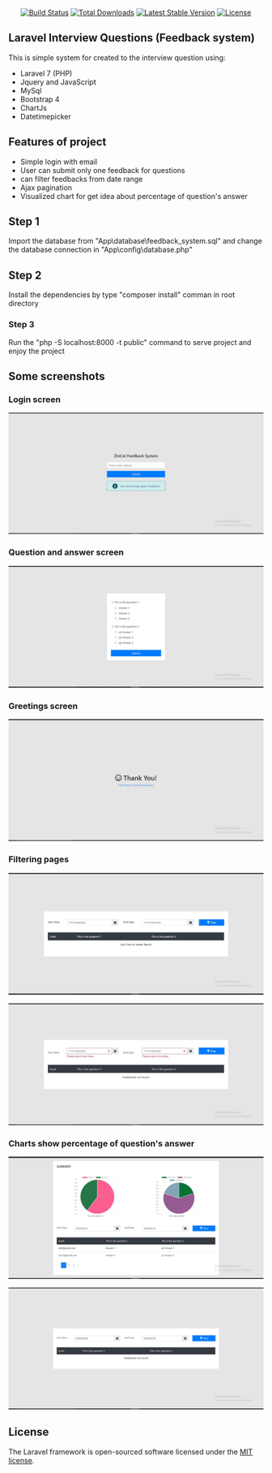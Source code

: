 <p align="center">
<a href="https://travis-ci.org/laravel/framework"><img src="https://travis-ci.org/laravel/framework.svg" alt="Build Status"></a>
<a href="https://packagist.org/packages/laravel/framework"><img src="https://poser.pugx.org/laravel/framework/d/total.svg" alt="Total Downloads"></a>
<a href="https://packagist.org/packages/laravel/framework"><img src="https://poser.pugx.org/laravel/framework/v/stable.svg" alt="Latest Stable Version"></a>
<a href="https://packagist.org/packages/laravel/framework"><img src="https://poser.pugx.org/laravel/framework/license.svg" alt="License"></a>
</p>

## Laravel Interview Questions (Feedback system)

This is simple system for created to the interview question using:

-   Laravel 7 (PHP)
-   Jquery and JavaScript
-   MySql
-   Bootstrap 4
-   ChartJs
-   Datetimepicker

## Features of project

-   Simple login with email
-   User can submit only one feedback for questions
-   can filter feedbacks from date range
-   Ajax pagination
-   Visualized chart for get idea about percentage of question's answer

## Step 1

Import the database from "App\database\feedback_system.sql" and change the database connection in "App\config\database.php"

## Step 2

Install the dependencies by type "composer install" comman in root directory

### Step 3

Run the "php -S localhost:8000 -t public" command to serve project and enjoy the project

## Some screenshots

### Login screen

![image](https://raw.githubusercontent.com/lahirudilshan/laravel_practical_interview/master/Screenshots/screen-1.JPG)

### Question and answer screen

![image](https://raw.githubusercontent.com/lahirudilshan/laravel_practical_interview/master/Screenshots/screen-2.JPG)

### Greetings screen

![image](https://raw.githubusercontent.com/lahirudilshan/laravel_practical_interview/master/Screenshots/screen-3.JPG)

### Filtering pages

![image](https://raw.githubusercontent.com/lahirudilshan/laravel_practical_interview/master/Screenshots/screen-4.JPG)

![image](https://raw.githubusercontent.com/lahirudilshan/laravel_practical_interview/master/Screenshots/screen-5.JPG)

### Charts show percentage of question's answer

![image](https://raw.githubusercontent.com/lahirudilshan/laravel_practical_interview/master/Screenshots/screen-6.JPG)

![image](https://raw.githubusercontent.com/lahirudilshan/laravel_practical_interview/master/Screenshots/screen-7.JPG)

## License

The Laravel framework is open-sourced software licensed under the [MIT license](https://opensource.org/licenses/MIT).
